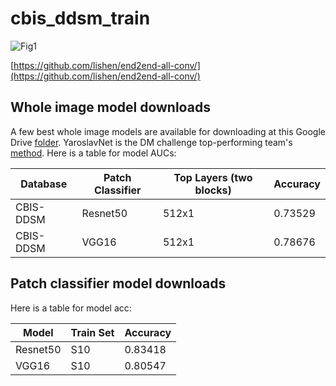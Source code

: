 # cbis_ddsm_train

![Fig1](https://raw.githubusercontent.com/lishen/end2end-all-conv/master/ddsm_train/Fig-1%20patch%20to%20whole%20image%20conv.jpg "Convert conv net from patch to whole image")

[https://github.com/lishen/end2end-all-conv/](https://github.com/lishen/end2end-all-conv/)


## Whole image model downloads
A few best whole image models are available for downloading at this Google Drive [folder](https://drive.google.com/drive/folders/0B1PVLadG_dCKV2pZem5MTjc1cHc?resourcekey=0-t4vtopuv27D9NnMC97w6hg&usp=sharing). YaroslavNet is the DM challenge top-performing team's [method](https://www.synapse.org/#!Synapse:syn9773040/wiki/426908). Here is a table for model AUCs:

| Database  | Patch Classifier  | Top Layers (two blocks)  | Accuracy  |
|---|---|---|---|
| CBIS-DDSM  | Resnet50  | 512x1  | 0.73529  |
| CBIS-DDSM  | VGG16  | 512x1  | 0.78676  |

## Patch classifier model downloads
Here is a table for model acc:

| Model  | Train Set | Accuracy |
|---|---|---|
| Resnet50  | S10  | 0.83418  |
| VGG16  | S10  | 0.80547  |
